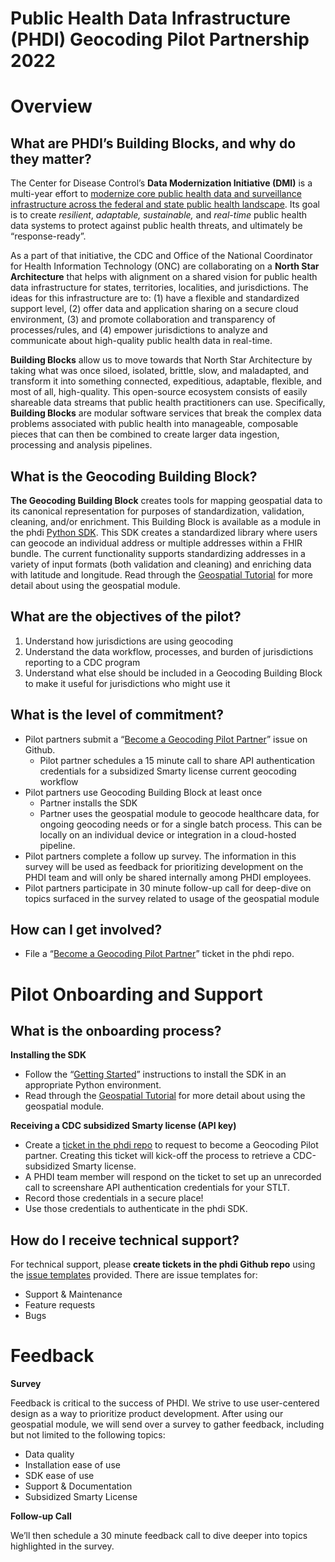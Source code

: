 # Public Health Data Infrastructure (PHDI) Geocoding Pilot Partnership 2022 

# Overview
## What are PHDI’s Building Blocks, and why do they matter?

The Center for Disease Control’s **Data Modernization Initiative (DMI)** is a multi-year effort to [modernize core public health data and surveillance infrastructure across the federal and state public health landscape](https://www.cdc.gov/surveillance/projects/dmi-initiative/index.html). Its goal is to create *resilient*, *adaptable,* *sustainable,* and *real-time* public health data systems to protect against public health threats, and ultimately be “response-ready”. 

As a part of that initiative, the CDC and Office of the National Coordinator for Health Information Technology (ONC) are collaborating on a **North Star Architecture** that helps with alignment on a shared vision for public health data infrastructure for states, territories, localities, and jurisdictions. The ideas for this infrastructure are to: (1) have a flexible and standardized support level, (2) offer data and application sharing on a secure cloud environment, (3) and promote collaboration and transparency of processes/rules, and (4) empower jurisdictions to analyze and communicate about high-quality public health data in real-time.

**Building Blocks** allow us to move towards that North Star Architecture by taking what was once siloed, isolated, brittle, slow, and maladapted, and transform it into something connected, expeditious, adaptable, flexible, and most of all, high-quality. This open-source ecosystem consists of easily shareable data streams that public health practitioners can use. Specifically, **Building Blocks** are modular software services that  break the complex data problems associated with public health into manageable, composable pieces that can then be combined to create larger data ingestion, processing and analysis pipelines. 

## What is the Geocoding Building Block?

**The Geocoding Building Block** creates tools for mapping geospatial data to its canonical representation for purposes of standardization, validation, cleaning, and/or enrichment. This Building Block is available as a module in the phdi [Python SDK](https://github.com/CDCgov/phdi). This SDK creates a standardized library where users can geocode an individual address or multiple addresses within a FHIR bundle. The current functionality supports standardizing addresses in a variety of input formats (both validation and cleaning) and enriching data with latitude and longitude. 
Read through the [Geospatial Tutorial](https://github.com/CDCgov/phdi/blob/main/tutorials/geospatial-tutorial.md) for more detail about using the geospatial module. 

## What are the objectives of the pilot? 
1. Understand how jurisdictions are using geocoding
2. Understand the data workflow, processes, and burden of jurisdictions reporting to a CDC program
3. Understand what else should be included in a Geocoding Building Block to make it useful for jurisdictions who might use it
## What is the level of commitment?
- Pilot partners submit a “[Become a Geocoding Pilot Partner](https://github.com/CDCgov/phdi/issues/new/choose)” issue on Github. 
    - Pilot partner schedules a 15 minute call to share API authentication credentials for a subsidized Smarty license current geocoding workflow
- Pilot partners use Geocoding Building Block at least once 
    - Partner installs the SDK 
    - Partner uses the geospatial module to geocode healthcare data, for ongoing geocoding needs or for a single batch process. This can be locally on an individual device or integration in a cloud-hosted pipeline. 
- Pilot partners complete a follow up survey. The information in this survey will be used as feedback for prioritizing development on the PHDI team and will only be shared internally among PHDI employees.
- Pilot partners participate in 30 minute follow-up call for deep-dive on topics surfaced in the survey related to usage of the geospatial module 
## How can I get involved?
- File a “[Become a Geocoding Pilot Partner](https://github.com/CDCgov/phdi/issues/new/choose)” ticket in the phdi repo.  
# Pilot Onboarding and Support
## What is the onboarding process?

**Installing the SDK** 

- Follow the “[Getting Started](https://github.com/CDCgov/phdi#getting-started)”  instructions to install the SDK in an appropriate Python environment. 
- Read through the [Geospatial Tutorial](https://github.com/CDCgov/phdi/blob/main/tutorials/geospatial-tutorial.md) for more detail about using the geospatial module. 

**Receiving a CDC subsidized Smarty license (API key)**

- Create a [ticket in the phdi repo](https://github.com/CDCgov/phdi/issues/new/choose) to request to become a Geocoding Pilot partner. Creating this ticket will kick-off the process to retrieve a CDC-subsidized Smarty license.  
- A PHDI team member will respond on the ticket to set up an unrecorded call to screenshare API authentication credentials for your STLT. 
- Record those credentials in a secure place!
- Use those credentials to authenticate in the phdi SDK.
## How do I receive technical support?

For technical support, please **create tickets in the phdi Github repo** using the [issue templates](https://github.com/CDCgov/phdi/issues/new/choose) provided. There are issue templates for: 

- Support & Maintenance 
- Feature requests
- Bugs
# Feedback 

**Survey** 

Feedback is critical to the success of PHDI. We strive to use user-centered design as a way to prioritize product development. After using our geospatial module, we will send over a survey to gather feedback, including but not limited to the following topics:

- Data quality 
- Installation ease of use
- SDK ease of use 
- Support & Documentation
- Subsidized Smarty License

**Follow-up Call**

We’ll then schedule a 30 minute feedback call to dive deeper into topics highlighted in the survey.

